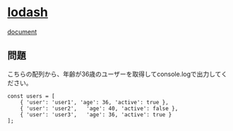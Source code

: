 # [lodash](https://lodash.com/)
[document](https://lodash.com/docs/4.17.15)

## 問題
こちらの配列から、年齢が36歳のユーザーを取得してconsole.logで出力してください。
```
const users = [
    { 'user': 'user1', 'age': 36, 'active': true },
    { 'user': 'user2',   'age': 40, 'active': false },
    { 'user': 'user3',   'age': 36, 'active': true }
];
```
